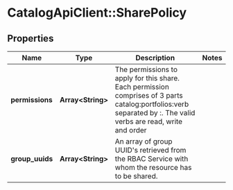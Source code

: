 # CatalogApiClient::SharePolicy

## Properties
Name | Type | Description | Notes
------------ | ------------- | ------------- | -------------
**permissions** | **Array&lt;String&gt;** | The permissions to apply for this share. Each permission comprises of 3 parts catalog:portfolios:verb separated by :. The valid verbs are read, write and order | 
**group_uuids** | **Array&lt;String&gt;** | An array of group UUID&#39;s retrieved from the RBAC Service with whom the resource has to be shared. | 


